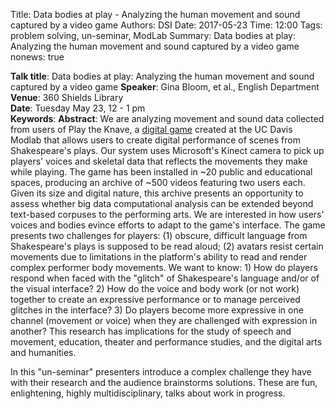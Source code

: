 Title: Data bodies at play - Analyzing the human movement and sound captured by a video game
Authors: DSI
Date: 2017-05-23
Time: 12:00
Tags: problem solving, un-seminar, ModLab
Summary: Data bodies at play: Analyzing the human movement and sound captured by a video game
nonews: true

__Talk title__: Data bodies at play: Analyzing the human movement and sound captured by a video game 
__Speaker__: Gina Bloom, et al., English Department   
__Venue__: 360 Shields Library   
__Date__: Tuesday May 23, 12 - 1 pm   
__Keywords__: 
__Abstract__: We are analyzing movement and sound data collected from users of Play the Knave, a [digital game](http://playtheknave.org) created at the UC Davis Modlab that allows users to create digital performance of scenes from Shakespeare's plays. Our system uses Microsoft's Kinect camera to pick up players' voices and skeletal data that reflects the movements they make while playing. The game has been installed in ~20 public and educational spaces, producing an archive of ~500 videos featuring two users each. Given its size and digital nature, this archive presents an opportunity to assess whether big data computational analysis can be extended beyond text-based corpuses to the performing arts. We are interested in how users' voices and bodies evince efforts to adapt to the game's interface. The game presents two challenges for players: (1) obscure, difficult language from Shakespeare's plays is supposed to be read aloud; (2) avatars resist certain movements due to limitations in the platform's ability to read and render complex performer body movements. We want to know: 1) How do players respond when faced with the "glitch" of Shakespeare's language and/or of the visual interface? 2) How do the voice and body work (or not work) together to create an expressive performance or to manage perceived glitches in the interface? 3) Do players become more expressive in one channel (movement or voice) when they are challenged with expression in another? This research has implications for the study of speech and movement, education, theater and performance studies, and the digital arts and humanities.

In this "un-seminar" presenters introduce a complex challenge they have with their research and the audience brainstorms solutions. These are fun, enlightening, highly multidisciplinary, talks about work in progress.
